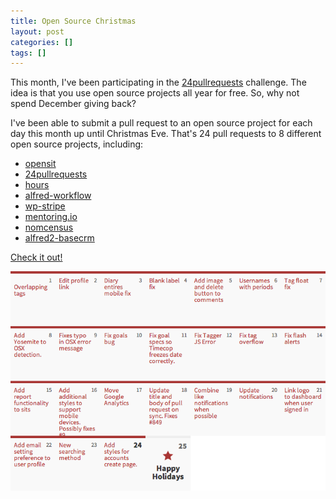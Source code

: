 ```yaml
---
title: Open Source Christmas
layout: post
categories: []
tags: []
---
```


This month, I've been participating in the [24pullrequests](http://24pullrequests.com) challenge. The idea is that you use open source projects all year for free. So, why not spend December giving back?

I've been able to submit a pull request to an open source project for each day this month up until Christmas Eve. That's 24 pull requests to 8 different open source projects, including:

  - [opensit](https://github.com/danbartlett/opensit)
  - [24pullrequests](https://github.com/24pullrequests/24pullrequests)
  - [hours](https://github.com/DefactoSoftware/Hours)
  - [alfred-workflow](https://github.com/zhaocai/alfred-workflow)
  - [wp-stripe](https://github.com/humanmade/wp-stripe)
  - [mentoring.io](https://github.com/codebar/mentoring.io)
  - [nomcensus](https://github.com/despo/nomcensus)
  - [alfred2-basecrm](https://github.com/johnthepink/alfred2-basecrm)

[Check it out!](http://24pullrequests.com/users/johnthepink)

[<img src="/public/img/24pr.png" />](http://24pullrequests.com/users/johnthepink)